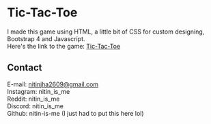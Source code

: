 # Tic-Tac-Toe
I made this game using HTML, a little bit of CSS for custom designing, Bootstrap 4 and Javascript. <br>
Here's the link to the game: <a href="https://nitin-is-me.github.io/tictactoe">Tic-Tac-Toe</a>

## Contact
E-mail: nitinjha2609@gmail.com <br>
Instagram: nitin_is_me <br>
Reddit: nitin_is_me <br>
Discord: nitin_is_me <br>
Github: nitin-is-me (I just had to put this here lol)
